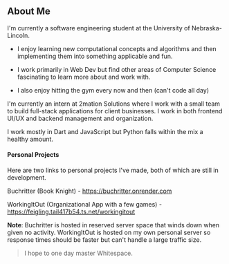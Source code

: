 ## About Me
I'm currently a software engineering student at the University of Nebraska-Lincoln. 
- I enjoy learning new computational concepts and algorithms and then implementing them into something applicable and fun.
- I work primarily in Web Dev but find other areas of Computer Science fascinating to learn more about and work with.

- I also enjoy hitting the gym every now and then (can't code all day)

I'm currently an intern at 2mation Solutions where I work with a small team to build full-stack applications for client businesses. I work in both frontend UI/UX and backend management and organization. 

I work mostly in Dart and JavaScript but Python falls within the mix a healthy amount. 

#### Personal Projects
Here are two links to personal projects I've made, both of which are still in development.

Buchritter (Book Knight) - https://buchritter.onrender.com

WorkingItOut (Organizational App with a few games) - https://feigling.tail417b54.ts.net/workingitout

**Note**: Buchritter is hosted in reserved server space that winds down when given no activity. WorkingItOut is hosted on my own personal server so response times should be faster but can't handle a large traffic size.

> I hope to one day master Whitespace.
